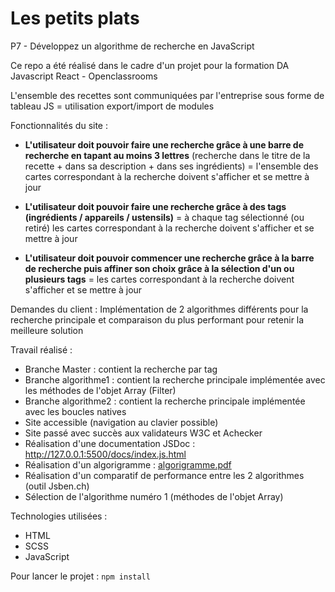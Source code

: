 # Les petits plats 
P7 - Développez un algorithme de recherche en JavaScript

Ce repo a été réalisé dans le cadre d'un projet pour la formation DA Javascript React - Openclassrooms

L'ensemble des recettes sont communiquées par l'entreprise sous forme de tableau JS = utilisation export/import de modules

Fonctionnalités du site : 
- **L'utilisateur doit pouvoir faire une recherche grâce à une barre de recherche en tapant au moins 3 lettres**
(recherche dans le titre de la recette + dans sa description + dans ses ingrédients) = l'ensemble des cartes correspondant à la recherche doivent s'afficher et se mettre à jour

- **L'utilisateur doit pouvoir faire une recherche grâce à des tags (ingrédients / appareils / ustensils)**
= à chaque tag sélectionné (ou retiré) les cartes correspondant à la recherche doivent s'afficher et se mettre à jour

- **L'utilisateur doit pouvoir commencer une recherche grâce à la barre de recherche puis affiner son choix grâce à la sélection d'un ou plusieurs tags** 
= les cartes correspondant à la recherche doivent s'afficher et se mettre à jour

Demandes du client : 
Implémentation de 2 algorithmes différents pour la recherche principale et comparaison du plus performant pour retenir la meilleure solution

Travail réalisé : 
- Branche Master : contient la recherche par tag
- Branche algorithme1 : contient la recherche principale implémentée avec les méthodes de l'objet Array (Filter)
- Branche algorithme2 : contient la recherche principale implémentée avec les boucles natives
- Site accessible (navigation au clavier possible)
- Site passé avec succès aux validateurs W3C et Achecker
- Réalisation d'une documentation JSDoc : http://127.0.0.1:5500/docs/index.js.html
- Réalisation d'un algorigramme : [algorigramme.pdf](https://github.com/Pluyaud-Marion/MarionPluyaud_7_24022022/files/8231171/algorigramme.pdf)
- Réalisation d'un comparatif de performance entre les 2 algorithmes (outil Jsben.ch) 
- Sélection de l'algorithme numéro 1 (méthodes de l'objet Array)


Technologies utilisées : 
- HTML 
- SCSS
- JavaScript

Pour lancer le projet : 
`npm install`


